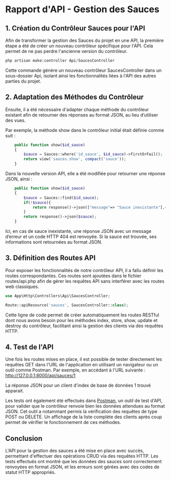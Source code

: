 # Rapport d'API - Gestion des Sauces

## 1. Création du Contrôleur Sauces pour l'API

Afin de transformer la gestion des Sauces du projet en une API, la première étape a été de créer un nouveau contrôleur spécifique pour l'API. Cela permet de ne pas perdre l'ancienne version du contrôleur.

```php
php artisan make:controller Api/SaucesController
```

Cette commande génère un nouveau contrôleur SaucesController dans un sous-dossier Api, isolant ainsi les fonctionnalités liées à l'API des autres parties du projet.


## 2. Adaptation des Méthodes du Contrôleur

Ensuite, il a été nécessaire d'adapter chaque méthode du contrôleur existant afin de retourner des réponses au format JSON, au lieu d’utiliser des vues.

Par exemple, la méthode show dans le contrôleur initial était définie comme suit :

```php
    public function show($id_sauce)
    {
        $sauce = Sauces::where('id_sauce', $id_sauce)->firstOrFail();
        return view('sauces.show', compact('sauce'));
    }
```

Dans la nouvelle version API, elle a été modifiée pour retourner une réponse JSON, ainsi :

```php
    public function show($id_sauce)
    {
        $sauce = Sauces::find($id_sauce);
        if(!$sauce){
            return response()->json(["message"=> "Sauce inexistante"],404);
        }
        return response()->json($sauce);
    }
```
Ici, en cas de sauce inexistante, une réponse JSON avec un message d’erreur et un code HTTP 404 est renvoyée.
Si la sauce est trouvée, ses informations sont retournées au format JSON.


## 3. Définition des Routes API

Pour exposer les fonctionnalités de notre contrôleur API, il a fallu définir les routes correspondantes. Ces routes sont ajoutées dans le fichier routes/api.php afin de gérer les requêtes API sans interférer avec les routes web classiques.

```php
use App\Http\Controllers\Api\SaucesController;

Route::apiResource('sauces', SaucesController::class);
```
Cette ligne de code permet de créer automatiquement les routes RESTful dont nous avons besoin pour les méthodes index, store, show, update et destroy du contrôleur, facilitant ainsi la gestion des clients via des requêtes HTTP.

## 4. Test de l'API
Une fois les routes mises en place, il est possible de tester directement les requêtes GET dans l'URL de l'application en utilisant un navigateur ou un outil comme Postman. Par exemple, en accédant à l'URL suivante :
http://127.0.0.1:8000/api/sauces/1

La réponse JSON pour un client d'index de base de données 1 trouvé apparait.

Les tests ont également été effectués dans [Postman](https://www.postman.com/), un outil de test d'API, pour valider que le contrôleur renvoie bien les données attendues au format JSON. Cet outil a notammant permis la vérification des requêtes de type POST ou DELETE.
Un affichage de la liste complète des clients après coup permet de vérifier le fonctionnement de ces méthodes.


## Conclusion

L'API pour la gestion des sauces a été mise en place avec succès, permettant d'effectuer des opérations CRUD via des requêtes HTTP. Les tests effectués ont montré que les données des sauces sont correctement renvoyées en format JSON, et les erreurs sont gérées avec des codes de statut HTTP appropriés.
